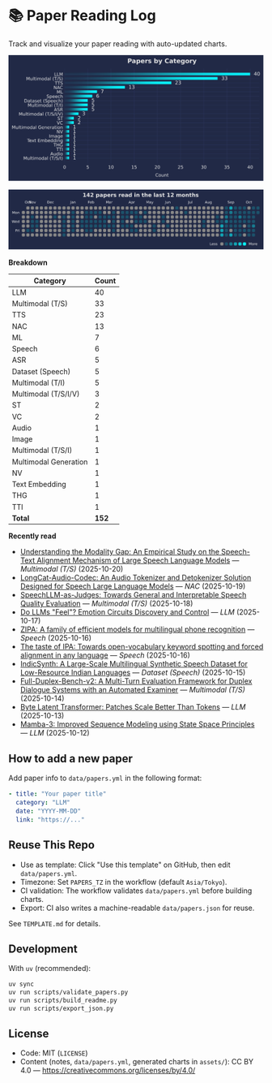 # 📚 Paper Reading Log

Track and visualize your paper reading with auto-updated charts.

<!--CHART_START-->
![By category](assets/category_stylish.svg)

![Activity heatmap](assets/activity_heatmap.svg)


**Breakdown**

| Category | Count |
|---|---|
| LLM | 40 |
| Multimodal (T/S) | 33 |
| TTS | 23 |
| NAC | 13 |
| ML | 7 |
| Speech | 6 |
| ASR | 5 |
| Dataset (Speech) | 5 |
| Multimodal (T/I) | 5 |
| Multimodal (T/S/I/V) | 3 |
| ST | 2 |
| VC | 2 |
| Audio | 1 |
| Image | 1 |
| Multimodal (T/S/I) | 1 |
| Multimodal Generation | 1 |
| NV | 1 |
| Text Embedding | 1 |
| THG | 1 |
| TTI | 1 |
| **Total** | **152** |

**Recently read**

- [Understanding the Modality Gap: An Empirical Study on the Speech-Text Alignment Mechanism of Large Speech Language Models](https://arxiv.org/abs/2510.12116) — *Multimodal (T/S)* (2025-10-20)
- [LongCat-Audio-Codec: An Audio Tokenizer and Detokenizer Solution Designed for Speech Large Language Models](https://github.com/meituan-longcat/LongCat-Audio-Codec/blob/main/tech_report.pdf) — *NAC* (2025-10-19)
- [SpeechLLM-as-Judges: Towards General and Interpretable Speech Quality Evaluation](https://arxiv.org/abs/2510.14664) — *Multimodal (T/S)* (2025-10-18)
- [Do LLMs "Feel"? Emotion Circuits Discovery and Control](https://arxiv.org/abs/2510.11328) — *LLM* (2025-10-17)
- [ZIPA: A family of efficient models for multilingual phone recognition](https://aclanthology.org/2025.acl-long.961.pdf) — *Speech* (2025-10-16)
- [The taste of IPA: Towards open-vocabulary keyword spotting and forced alignment in any language](https://aclanthology.org/2024.naacl-long.43.pdf) — *Speech* (2025-10-16)
- [IndicSynth: A Large-Scale Multilingual Synthetic Speech Dataset for Low-Resource Indian Languages](https://aclanthology.org/2025.acl-long.1070.pdf) — *Dataset (Speech)* (2025-10-15)
- [Full-Duplex-Bench-v2: A Multi-Turn Evaluation Framework for Duplex Dialogue Systems with an Automated Examiner](https://arxiv.org/abs/2510.07838) — *Multimodal (T/S)* (2025-10-14)
- [Byte Latent Transformer: Patches Scale Better Than Tokens](https://aclanthology.org/2025.acl-long.453.pdf) — *LLM* (2025-10-13)
- [Mamba-3: Improved Sequence Modeling using State Space Principles](https://openreview.net/pdf?id=HwCvaJOiCj) — *LLM* (2025-10-12)
<!--CHART_END-->

## How to add a new paper

Add paper info to `data/papers.yml` in the following format:

```yaml
- title: "Your paper title"
  category: "LLM"
  date: "YYYY-MM-DD"
  link: "https://..."
```

## Reuse This Repo

- Use as template: Click "Use this template" on GitHub, then edit `data/papers.yml`.
- Timezone: Set `PAPERS_TZ` in the workflow (default `Asia/Tokyo`).
- CI validation: The workflow validates `data/papers.yml` before building charts.
- Export: CI also writes a machine-readable `data/papers.json` for reuse.

See `TEMPLATE.md` for details.

## Development

With `uv` (recommended):

```
uv sync
uv run scripts/validate_papers.py
uv run scripts/build_readme.py
uv run scripts/export_json.py
```

## License

- Code: MIT (`LICENSE`)
- Content (notes, `data/papers.yml`, generated charts in `assets/`): CC BY 4.0 — https://creativecommons.org/licenses/by/4.0/
